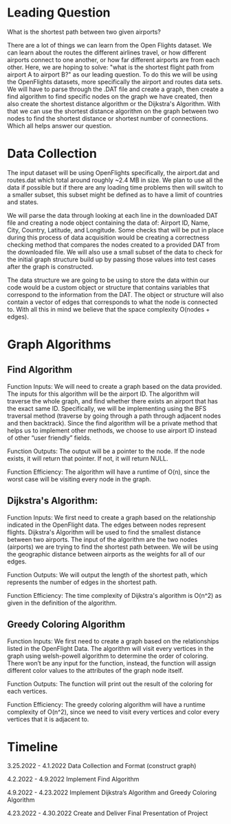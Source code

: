 # Leading Question

What is the shortest path between two given airports?

There are a lot of things we can learn from the Open Flights dataset. We can learn about the routes the different airlines travel, or how different airports connect to one another, or how far different airports are from each other. Here, we are hoping to solve: "what is the shortest flight path from airport A to airport B?" as our leading question. To do this we will be using the OpenFlights datasets, more specifically the airport and routes data sets. We will have to parse through the .DAT file and create a graph, then create a find algorithm to find specific nodes on the graph we have created, then also create the shortest distance algorithm or the Dijkstra's Algorithm. With that we can use the shortest distance algorithm on the graph between two nodes to find the shortest distance or shortest number of connections. Which all helps answer our question. 

# Data Collection

The input dataset will be using OpenFlights specifically, the airport.dat and routes.dat which total around roughly ~2.4 MB in size. We plan to use all the data if possible but if there are any loading time problems then will switch to a smaller subset, this subset might be defined as to have a limit of countries and states. 

We will parse the data through looking at each line in the downloaded DAT file and creating a node object containing the data of: Airport ID, Name, City, Country, Latitude, and Longitude. Some checks that will be put in place during this process of data acquisition would be creating a correctness checking method that compares the nodes created to a provided DAT from the downloaded file. We will also use a small subset of the data to check for the initial graph structure build up by passing those values into test cases after the graph is constructed.

The data structure we are going to be using to store the data within our code would be a custom object or structure that contains variables that correspond to the information from the DAT. The object or structure will also contain a vector of edges that corresponds to what the node is connected to. With all this in mind we believe that the space complexity O(nodes + edges).

# Graph Algorithms

## Find Algorithm

Function Inputs: We will need to create a graph based on the data provided. The inputs for this algorithm will be the airport ID. The algorithm will traverse the whole graph, and find whether there exists an airport that has the exact same ID. Specifically, we will be implementing using the BFS traversal method (traverse by going through a path through adjacent nodes and then backtrack). Since the find algorithm will be a private method that helps us to implement other methods, we choose to use airport ID instead of other “user friendly” fields.

Function Outputs: The output will be a pointer to the node. If the node exists, it will return that pointer. If not, it will return NULL.

Function Efficiency: The algorithm will have a runtime of O(n), since the worst case will be visiting every node in the graph. 
	

## Dijkstra's Algorithm:

Function Inputs: We first need to create a graph based on the relationship indicated in the OpenFlight data. The edges between nodes represent flights. Dijkstra's Algorithm will be used to find the smallest distance between two airports. The input of the algorithm are the two nodes (airports) we are trying to find the shortest path between. We will be using the geographic distance between airports as the weights for all of our edges.

Function Outputs: We will output the length of the shortest path, which represents the number of edges in the shortest path.

Function Efficiency: The time complexity of Dijkstra's algorithm is O(n^2) as given in the definition of the algorithm.



## Greedy Coloring Algorithm

Function Inputs: We first need to create a graph based on the relationships listed in the OpenFlight Data. The algorithm will visit every vertices in the graph using welsh-powell algorithm to determine the order of coloring. There won’t be any input for the function, instead, the function will assign different color values to the attributes of the graph node itself.

Function Outputs: The function will print out the result of the coloring for each vertices.


Function Efficiency: The greedy coloring algorithm will have a runtime complexity of O(n^2), since we need to visit every vertices and color every vertices that it is adjacent to.

# Timeline
3.25.2022 - 4.1.2022		Data Collection and Format (construct graph)

4.2.2022 - 4.9.2022 		Implement Find Algorithm

4.9.2022 - 4.23.2022 		Implement Dijkstra’s Algorithm and Greedy Coloring Algorithm

4.23.2022 - 4.30.2022		Create and Deliver Final Presentation of Project

